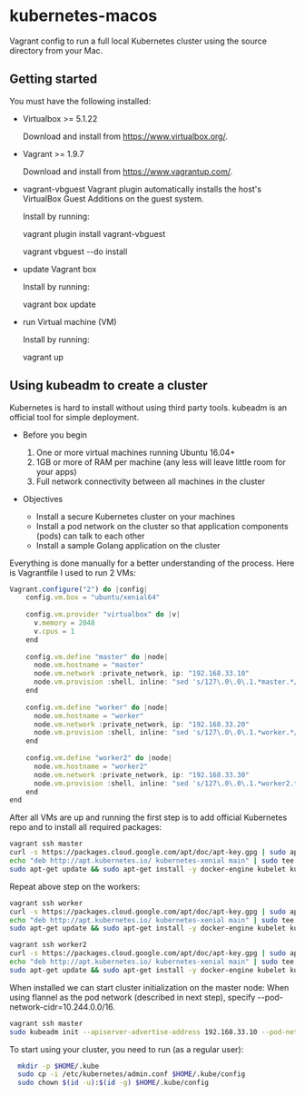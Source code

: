 # kubernetes-macos

Vagrant config to run a full local Kubernetes cluster using the source directory from your Mac.

## Getting started
You must have the following installed:

* Virtualbox >= 5.1.22

  Download and install from https://www.virtualbox.org/.

* Vagrant >= 1.9.7

  Download and install from https://www.vagrantup.com/.

* vagrant-vbguest Vagrant plugin
  automatically installs the host's VirtualBox Guest Additions on the guest system.

  Install by running: 

    vagrant plugin install vagrant-vbguest

    vagrant vbguest --do install

* update Vagrant box

  Install by running: 
    
    vagrant box update
    
* run Virtual machine (VM)

  Install by running: 
  
    vagrant up

## Using kubeadm to create a cluster

Kubernetes is hard to install without using third party tools. kubeadm is an official tool for simple deployment. 

* Before you begin
	1.	One or more virtual machines running Ubuntu 16.04+
	1.	1GB or more of RAM per machine (any less will leave little room for your apps)
	1.	Full network connectivity between all machines in the cluster

* Objectives
	* Install a secure Kubernetes cluster on your machines
	* Install a pod network on the cluster so that application components (pods) can talk to each other
	* Install a sample Golang application on the cluster

Everything is done manually for a better understanding of the process. Here is Vagrantfile I used to run 2 VMs:

```javascript
Vagrant.configure("2") do |config|
    config.vm.box = "ubuntu/xenial64"
 
    config.vm.provider "virtualbox" do |v|
      v.memory = 2048
      v.cpus = 1
    end
 
    config.vm.define "master" do |node|
      node.vm.hostname = "master"
      node.vm.network :private_network, ip: "192.168.33.10"
      node.vm.provision :shell, inline: "sed 's/127\.0\.0\.1.*master.*/192\.168\.33\.10 master/' -i /etc/hosts"
    end
 
    config.vm.define "worker" do |node|
      node.vm.hostname = "worker"
      node.vm.network :private_network, ip: "192.168.33.20"
      node.vm.provision :shell, inline: "sed 's/127\.0\.0\.1.*worker.*/192\.168\.33\.20 worker/' -i /etc/hosts"
    end
 
    config.vm.define "worker2" do |node|
      node.vm.hostname = "worker2"
      node.vm.network :private_network, ip: "192.168.33.30"
      node.vm.provision :shell, inline: "sed 's/127\.0\.0\.1.*worker2.*/192\.168\.33\.30 worker2/' -i /etc/hosts"
    end
end
```

After all VMs are up and running the first step is to add official Kubernetes repo and to install all required packages:

```bash
vagrant ssh master
curl -s https://packages.cloud.google.com/apt/doc/apt-key.gpg | sudo apt-key add -
echo "deb http://apt.kubernetes.io/ kubernetes-xenial main" | sudo tee /etc/apt/sources.list.d/kubernetes.list
sudo apt-get update && sudo apt-get install -y docker-engine kubelet kubeadm kubectl kubernetes-cni
```

Repeat above step on the workers:
```bash
vagrant ssh worker
curl -s https://packages.cloud.google.com/apt/doc/apt-key.gpg | sudo apt-key add -
echo "deb http://apt.kubernetes.io/ kubernetes-xenial main" | sudo tee /etc/apt/sources.list.d/kubernetes.list
sudo apt-get update && sudo apt-get install -y docker-engine kubelet kubeadm kubectl kubernetes-cni
```

```bash
vagrant ssh worker2
curl -s https://packages.cloud.google.com/apt/doc/apt-key.gpg | sudo apt-key add -
echo "deb http://apt.kubernetes.io/ kubernetes-xenial main" | sudo tee /etc/apt/sources.list.d/kubernetes.list
sudo apt-get update && sudo apt-get install -y docker-engine kubelet kubeadm kubectl kubernetes-cni
```

When installed we can start cluster initialization on the master node:
When using flannel as the pod network (described in next step), specify --pod-network-cidr=10.244.0.0/16. 
```bash
vagrant ssh master
sudo kubeadm init --apiserver-advertise-address 192.168.33.10 --pod-network-cidr 10.244.0.0/16 --token 8c2350.f55343444a6ffc46
```

To start using your cluster, you need to run (as a regular user):

```bash
  mkdir -p $HOME/.kube
  sudo cp -i /etc/kubernetes/admin.conf $HOME/.kube/config
  sudo chown $(id -u):$(id -g) $HOME/.kube/config
```




